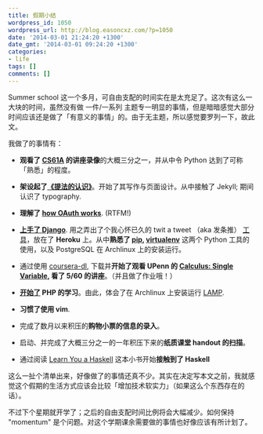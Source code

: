 ```yaml
---
title: 假期小结
wordpress_id: 1050
wordpress_url: http://blog.easoncxz.com/?p=1050
date: '2014-03-01 21:24:20 +1300'
date_gmt: '2014-03-01 09:24:20 +1300'
categories:
- life
tags: []
comments: []
---
```

<p>Summer school 这一个多月，可自由支配的时间实在是太充足了。这次有这么一大块的时间，虽然没有做 一件/一系列 主题专一明显的事情，但是暗暗感觉大部分时间应该还是做了「有意义的事情」的。由于无主题，所以感觉要罗列一下，故此文。</p>
<p>我做了的事情有：</p>
<ul>
<li><strong>观看了 <a href="https://inst.eecs.berkeley.edu/~cs61a/fa13/">CS61A</a> 的讲座录像</strong>的大概三分之一，并从中令 Python 达到了可称「熟悉」的程度。</p>
</li>
<li>
<p><strong>架设起了<a href="http://easoncxz.github.io/tifa/">《提法的认识》</a></strong>。开始了其写作与页面设计。从中接触了 Jekyll; 期间认识了 typography.</p>
</li>
<li>
<p><strong>理解了 <a href="http://blog.easoncxz.com/?p=989">how OAuth works</a></strong>. (RTFM!)</p>
</li>
<li>
<p><strong><a href="https://docs.djangoproject.com/en/1.6/intro/tutorial01/">上手了 Django</a></strong>. 用之弄出了个我心怀已久的 twit a tweet （aka 发条推） <a href="http://tweet-easoncxz.herokuapp.com">工具</a>，放在了 <strong>Heroku</strong> 上。从中<strong>熟悉了 <a href="http://blog.easoncxz.com/?p=979">pip</a>, <a href="http://blog.easoncxz.com/?p=984">virtualenv</a></strong> 这两个 Python 工具的使用，以及 PostgreSQL 在 Archlinux 上的安装运行。</p>
</li>
<li>
<p>通过使用 <a href="https://github.com/dgorissen/coursera-dl">coursera-dl</a>, 下载并<strong>开始了观看 UPenn 的 <a href="https://www.coursera.org/course/calcsing">Calculus: Single Variable</a>, 看了 5/60 的讲座</strong>。（并且做了作业哦！）</p>
</li>
<li>
<p><strong><a href="http://it-ebooks.info/book/1857/">开始了</a> PHP 的学习</strong>。由此，体会了在 Archlinux 上安装运行 <a href="https://wiki.archlinux.org/index.php/LAMPhttps://wiki.archlinux.org/index.php/LAMP">LAMP</a>.</p>
</li>
<li>
<p><strong>习惯了使用 vim</strong>.</p>
</li>
<li>
<p>完成了数月以来积压的<strong>购物小票的信息的录入</strong>。</p>
</li>
<li>
<p>启动、并完成了大概三分之一的一年积压下来的<strong>纸质课堂 handout 的扫描</strong>。</p>
</li>
<li>
<p>通过阅读 <a href="http://learnyouahaskell.com/">Learn You a Haskell</a> 这本小书开始<strong>接触到了 Haskell</strong></p>
</li>
</ul>
<p>这么一扯个清单出来，好像做了的事情还真不少。其实在决定写本文之前，我就感觉这个假期的生活方式应该会比较「增加技术软实力」（如果这么个东西存在的话）。</p>
<p>不过下个星期就开学了；之后的自由支配时间比例将会大幅减少。如何保持 "momentum" 是个问题。对这个学期课余需要做的事情也好像应该有所计划了。</p>
